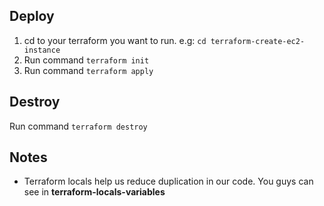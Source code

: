 ## Deploy

1. cd to your terraform you want to run. e.g: `cd terraform-create-ec2-instance`
2. Run command `terraform init`
3. Run command `terraform apply`

## Destroy

Run command `terraform destroy`

## Notes

- Terraform locals help us reduce duplication in our code. You guys can see in <b>terraform-locals-variables</b>
